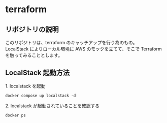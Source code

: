 # terraform

## リポジトリの説明

このリポジトリは、terraform のキャッチアップを行う為のもの。\
LocalStack によりローカル環境に AWS のモックを立てて、そこで Terraform を触ってみることとします。

## LocalStack 起動方法

1\. localstack を起動

```
docker compose up localstack -d
```

2\. localstack が起動されていることを確認する

```
docker ps
```
